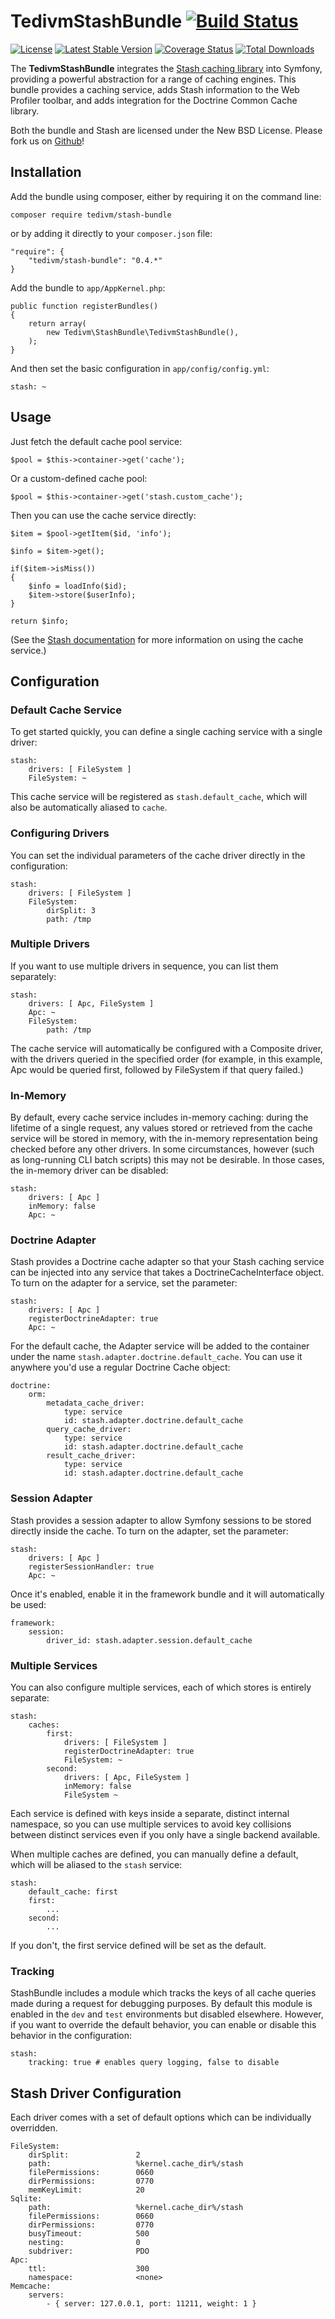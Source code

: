 # TedivmStashBundle [![Build Status](https://secure.travis-ci.org/tedious/TedivmStashBundle.svg?branch=master)](http://travis-ci.org/tedious/TedivmStashBundle)

[![License](http://img.shields.io/packagist/l/tedivm/stash-bundle.svg)](https://github.com/tedious/TedivmStashBundle/blob/master/LICENSE)
[![Latest Stable Version](http://img.shields.io/github/release/tedious/TedivmStashBundle.svg)](https://packagist.org/packages/tedivm/stash-bundle)
[![Coverage Status](http://img.shields.io/coveralls/tedious/TedivmStashBundle.svg)](https://coveralls.io/r/tedious/TedivmStashBundle?branch=master)
[![Total Downloads](http://img.shields.io/packagist/dt/tedivm/stash-bundle.svg)](https://packagist.org/packages/tedivm/stash-bundle)


The **TedivmStashBundle** integrates the [Stash caching library](https://github.com/tedious/Stash) into Symfony, providing a
powerful abstraction for a range of caching engines. This bundle provides a caching service, adds Stash information to
the Web Profiler toolbar, and adds integration for the Doctrine Common Cache library.

Both the bundle and Stash are licensed under the New BSD License. Please fork us on [Github](https://github.com/tedious/TedivmStashBundle)!

## Installation ##

Add the bundle using composer, either by requiring it on the command line:

    composer require tedivm/stash-bundle

or by adding it directly to your `composer.json` file:

    "require": {
        "tedivm/stash-bundle": "0.4.*"
    }

Add the bundle to `app/AppKernel.php`:

    public function registerBundles()
    {
        return array(
            new Tedivm\StashBundle\TedivmStashBundle(),
        );
    }

And then set the basic configuration in `app/config/config.yml`:

`stash: ~`

## Usage ##

Just fetch the default cache pool service:

`$pool = $this->container->get('cache');`

Or a custom-defined cache pool:

`$pool = $this->container->get('stash.custom_cache');`

Then you can use the cache service directly:

    $item = $pool->getItem($id, 'info');

    $info = $item->get();

    if($item->isMiss())
    {
        $info = loadInfo($id);
        $item->store($userInfo);
    }

    return $info;

(See the [Stash documentation](http://stash.tedivm.com/) for more information on using the cache service.)

## Configuration ##

### Default Cache Service ###

To get started quickly, you can define a single caching service with a single driver:

    stash:
        drivers: [ FileSystem ]
        FileSystem: ~

This cache service will be registered as `stash.default_cache`, which will also be automatically aliased to `cache`.

### Configuring Drivers ###

You can set the individual parameters of the cache driver directly in the configuration:

    stash:
        drivers: [ FileSystem ]
        FileSystem:
            dirSplit: 3
            path: /tmp

### Multiple Drivers ###

If you want to use multiple drivers in sequence, you can list them separately:

    stash:
        drivers: [ Apc, FileSystem ]
        Apc: ~
        FileSystem:
            path: /tmp

The cache service will automatically be configured with a Composite driver, with the drivers queried in the specified
order (for example, in this example, Apc would be queried first, followed by FileSystem if that query failed.)

### In-Memory ###

By default, every cache service includes in-memory caching: during the lifetime of a single request, any values stored
or retrieved from the cache service will be stored in memory, with the in-memory representation being checked before
any other drivers. In some circumstances, however (such as long-running CLI batch scripts) this may not be desirable.
In those cases, the in-memory driver can be disabled:

    stash:
        drivers: [ Apc ]
        inMemory: false
        Apc: ~

### Doctrine Adapter ###

Stash provides a Doctrine cache adapter so that your Stash caching service can be injected into any service that takes
a DoctrineCacheInterface object. To turn on the adapter for a service, set the parameter:

    stash:
        drivers: [ Apc ]
        registerDoctrineAdapter: true
        Apc: ~

For the default cache, the Adapter service will be added to the container under the name
`stash.adapter.doctrine.default_cache`. You can use it anywhere you'd use a regular Doctrine Cache object:

    doctrine:
        orm:
            metadata_cache_driver:
                type: service
                id: stash.adapter.doctrine.default_cache
            query_cache_driver:
                type: service
                id: stash.adapter.doctrine.default_cache
            result_cache_driver:
                type: service
                id: stash.adapter.doctrine.default_cache

### Session Adapter ###

Stash provides a session adapter to allow Symfony sessions to be stored directly inside the cache. To turn on the
adapter, set the parameter:

    stash:
        drivers: [ Apc ]
        registerSessionHandler: true
        Apc: ~

Once it's enabled, enable it in the framework bundle and it will automatically be used:

    framework:
        session:
            driver_id: stash.adapter.session.default_cache

### Multiple Services ###

You can also configure multiple services, each of which stores is entirely separate:

    stash:
        caches:
            first:
                drivers: [ FileSystem ]
                registerDoctrineAdapter: true
                FileSystem: ~
            second:
                drivers: [ Apc, FileSystem ]
                inMemory: false
                FileSystem ~

Each service is defined with keys inside a separate, distinct internal namespace, so you can use multiple services to
avoid key collisions between distinct services even if you only have a single backend available.

When multiple caches are defined, you can manually define a default, which will be aliased to the `stash` service:

    stash:
        default_cache: first
        first:
            ...
        second:
            ...

If you don't, the first service defined will be set as the default.

### Tracking ###

StashBundle includes a module which tracks the keys of all cache queries made during a request for debugging purposes.
By default this module is enabled in the `dev` and `test` environments but disabled elsewhere. However, if you want to 
override the default behavior, you can enable or disable this behavior in the configuration:

    stash:
        tracking: true # enables query logging, false to disable

## Stash Driver Configuration ##

Each driver comes with a set of default options which can be individually overridden.

    FileSystem:
        dirSplit:               2
        path:                   %kernel.cache_dir%/stash
        filePermissions:        0660
        dirPermissions:         0770
        memKeyLimit:            20
    Sqlite:
        path:                   %kernel.cache_dir%/stash
        filePermissions:        0660
        dirPermissions:         0770
        busyTimeout:            500
        nesting:                0
        subdriver:              PDO
    Apc:
        ttl:                    300
        namespace:              <none>
    Memcache:
        servers:
            - { server: 127.0.0.1, port: 11211, weight: 1 }
